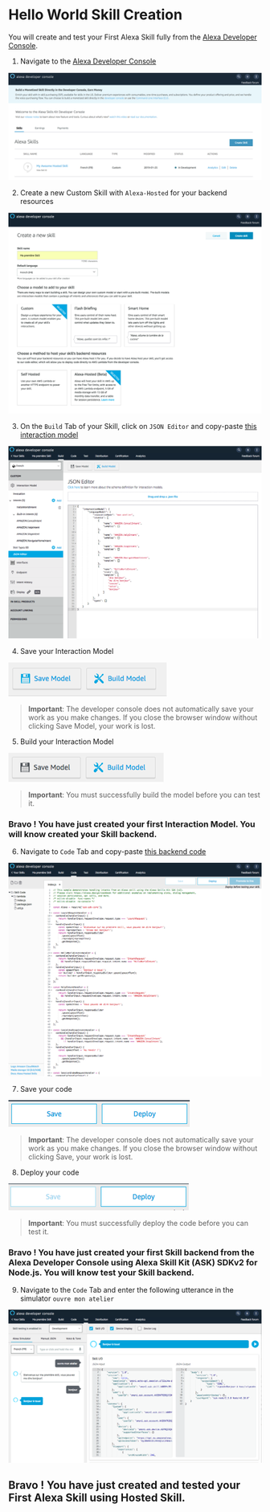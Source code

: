# Hello World Skill Creation

You will create and test your First Alexa Skill fully from the [Alexa Developer Console](https://developer.amazon.com/alexa/console/ask).

1. Navigate to the [Alexa Developer Console](https://developer.amazon.com/alexa/console/ask) 

![console](./images/alexa_developer_console.png)

2. Create a new Custom Skill with `Alexa-Hosted` for your backend resources

![hosted](./images/custom_hosted_skill_creation.png)

3. On the `Build` Tab of your Skill, click on `JSON Editor` and copy-paste [this interaction model](https://raw.githubusercontent.com/nachawat/skill-sample-nodejs-helloworld-fr/master/models/fr-FR.json)

![hosted](./images/interaction_model.png)

4. Save your Interaction Model

![save](./images/todo_save_model.png)

>  **Important**: The developer console does not automatically save your work as you make changes. If you close the browser window without clicking Save Model, your work is lost.

5. Build your Interaction Model

![save](./images/todo_build_model.png)

> **Important**: You must successfully build the model before you can test it.

### Bravo ! You have just created your first Interaction Model. You will know created your Skill backend.

6. Navigate to `Code` Tab and copy-paste [this backend code](https://github.com/nachawat/skill-sample-nodejs-helloworld-fr/blob/master/lambda/custom/index.js)

![backend](./images/backend_hosted_skill.png)

7. Save your code

![save_backend](./images/save_backend.png)

>  **Important**: The developer console does not automatically save your work as you make changes. If you close the browser window without clicking Save, your work is lost.

8. Deploy your code

![deploy_backend](./images/deploy_backend.png)

> **Important**: You must successfully deploy the code before you can test it.

### Bravo ! You have just created your first Skill backend from the Alexa Developer Console using Alexa Skill Kit (ASK) SDKv2 for Node.js. You will know test your Skill backend.

9. Navigate to the `Code` Tab and enter the following utterance in the simulator ```ouvre mon atelier```

![skill_test_simulator](./images/skill_test_simulator.png)

## Bravo ! You have just created and tested your First Alexa Skill using Hosted Skill.

